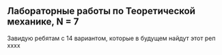 ## Лабораторные работы по Теоретической механике, N = 7

Завидую ребятам с 14 вариантом, которые в будущем найдут этот реп хххх
